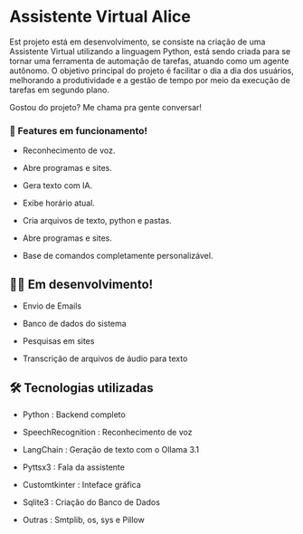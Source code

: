# Assistente Virtual Alice
Est projeto está em desenvolvimento, se consiste na criação de uma Assistente Virtual utilizando a linguagem Python, está sendo criada para se tornar uma ferramenta de automação de tarefas, atuando como um agente autônomo. O objetivo principal do projeto é facilitar o dia a dia dos usuários, melhorando a produtividade e a gestão de tempo por meio da execução de tarefas em segundo plano.

Gostou do projeto? Me chama pra gente conversar!

### 🚀 Features em funcionamento!
- Reconhecimento de voz.

- Abre programas e sites.

- Gera texto com IA.

- Exibe horário atual.

- Cria arquivos de texto, python e pastas.

- Abre programas e sites.

- Base de comandos completamente personalizável.

## 👷‍♂️ Em desenvolvimento!
- Envio de Emails

- Banco de dados do sistema

- Pesquisas em sites

- Transcrição de arquivos de áudio para texto



## 🛠️ Tecnologias utilizadas
- Python : Backend completo

- SpeechRecognition : Reconhecimento de voz

- LangChain : Geração de texto com o Ollama 3.1

- Pyttsx3 : Fala da assistente

- Customtkinter : Inteface gráfica

- Sqlite3 : Criação do Banco de Dados

- Outras : Smtplib, os, sys e Pillow
